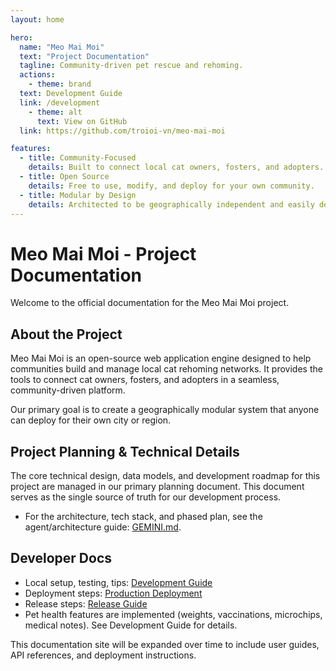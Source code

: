 ```yaml
---
layout: home

hero:
  name: "Meo Mai Moi"
  text: "Project Documentation"
  tagline: Community-driven pet rescue and rehoming.
  actions:
    - theme: brand
  text: Development Guide
  link: /development
    - theme: alt
      text: View on GitHub
  link: https://github.com/troioi-vn/meo-mai-moi

features:
  - title: Community-Focused
    details: Built to connect local cat owners, fosters, and adopters.
  - title: Open Source
    details: Free to use, modify, and deploy for your own community.
  - title: Modular by Design
    details: Architected to be geographically independent and easily deployable.
---
```


# Meo Mai Moi - Project Documentation

Welcome to the official documentation for the Meo Mai Moi project.

## About the Project

Meo Mai Moi is an open-source web application engine designed to help communities build and manage local cat rehoming networks. It provides the tools to connect cat owners, fosters, and adopters in a seamless, community-driven platform.

Our primary goal is to create a geographically modular system that anyone can deploy for their own city or region.

## Project Planning & Technical Details

The core technical design, data models, and development roadmap for this project are managed in our primary planning document. This document serves as the single source of truth for our development process.

-   For the architecture, tech stack, and phased plan, see the agent/architecture guide: [GEMINI.md](../GEMINI.md).

## Developer Docs

- Local setup, testing, tips: [Development Guide](./development.md)
- Deployment steps: [Production Deployment](./deploy.md)
- Release steps: [Release Guide](./release.md)
 - Pet health features are implemented (weights, vaccinations, microchips, medical notes). See Development Guide for details.

This documentation site will be expanded over time to include user guides, API references, and deployment instructions.
